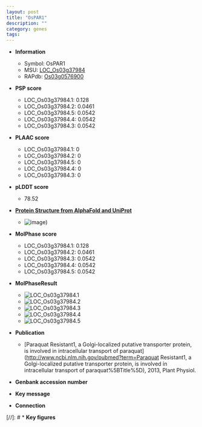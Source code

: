```yaml
---
layout: post
title: "OsPAR1"
description: ""
category: genes
tags: 
---
```


* **Information**  
    + Symbol: OsPAR1  
    + MSU: [LOC_Os03g37984](http://rice.plantbiology.msu.edu/cgi-bin/ORF_infopage.cgi?orf=LOC_Os03g37984)  
    + RAPdb: [Os03g0576900](http://rapdb.dna.affrc.go.jp/viewer/gbrowse_details/irgsp1?name=Os03g0576900)  

* **PSP score**  
    + LOC_Os03g37984.1: 0.128 
    + LOC_Os03g37984.2: 0.0461 
    + LOC_Os03g37984.5: 0.0542 
    + LOC_Os03g37984.4: 0.0542 
    + LOC_Os03g37984.3: 0.0542 

* **PLAAC score**  
    + LOC_Os03g37984.1: 0 
    + LOC_Os03g37984.2: 0 
    + LOC_Os03g37984.5: 0 
    + LOC_Os03g37984.4: 0 
    + LOC_Os03g37984.3: 0 

* **pLDDT score**
    + 78.52

* **[Protein Structure from AlphaFold and UniProt](https://www.uniprot.org/uniprotkb/Q10HT5/entry#structure)**
    + ![image](https://ricepsp.github.io/images/Q1/AF-Q10HT5-F1.png))

* **MolPhase score**
    + LOC_Os03g37984.1: 0.128
    + LOC_Os03g37984.2: 0.0461
    + LOC_Os03g37984.3: 0.0542
    + LOC_Os03g37984.4: 0.0542
    + LOC_Os03g37984.5: 0.0542

* **MolPhaseResult**
    + ![LOC_Os03g37984.1](https://ricepsp.github.io/pictures/LOC_Os03g/LOC_Os03g37984.1.png)
    + ![LOC_Os03g37984.2](https://ricepsp.github.io/pictures/LOC_Os03g/LOC_Os03g37984.2.png)
    + ![LOC_Os03g37984.3](https://ricepsp.github.io/pictures/LOC_Os03g/LOC_Os03g37984.3.png)
    + ![LOC_Os03g37984.4](https://ricepsp.github.io/pictures/LOC_Os03g/LOC_Os03g37984.4.png)
    + ![LOC_Os03g37984.5](https://ricepsp.github.io/pictures/LOC_Os03g/LOC_Os03g37984.5.png)

* **Publication**  
    + [Paraquat Resistant1, a Golgi-localized putative transporter protein, is involved in intracellular transport of paraquat](http://www.ncbi.nlm.nih.gov/pubmed?term=Paraquat Resistant1, a Golgi-localized putative transporter protein, is involved in intracellular transport of paraquat%5BTitle%5D), 2013, Plant Physiol.

* **Genbank accession number**  

* **Key message**  

* **Connection**  

[//]: # * **Key figures**  


